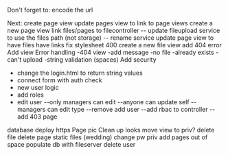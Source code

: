 Don't forget to:
encode the url

Next:
create page view
update pages view to link to page views
create a new page view
link files/pages to filecontroller
-- update fileupload service to use the files path (not storage)
-- rename service
update page view to have files have links
fix stylesheet 400
create a new file view
add 404 error
Add view
Error handling
-404 view
-add message
-no file
-already exists
-can't upload
-string validation (spaces)
Add security
- change the login.html to return string values
- connect form with auth check
- new user logic
- add roles
- edit user
--only managers can edit
--anyone can update self
--managers can edit type
--remove add user
--add rbac to controller
--add 403 page

database
deploy
https
Page pic
Clean up looks
move view to priv?
delete file
delete page
static files (wedding)
change pw
priv add pages
out of space
populate db with fileserver
delete user